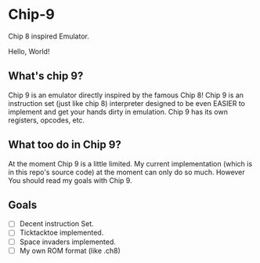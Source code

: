 # Chip-9
Chip 8 inspired Emulator.

Hello, World!

## What's chip 9?

Chip 9 is an emulator directly inspired by the famous Chip 8!
Chip 9 is an instruction set (just like chip 8) interpreter
designed to be even EASIER to implement and get your hands dirty
in emulation. Chip 9 has its own registers, opcodes, etc.

## What too do in Chip 9?

At the moment Chip 9 is a little limited.
My current implementation (which is in this repo's source code) at the moment
can only do so much. However You should read my goals with Chip 9.

## Goals

- [ ] Decent instruction Set.
- [ ] Ticktacktoe implemented.
- [ ] Space invaders implemented.
- [ ] My own ROM format (like .ch8)
